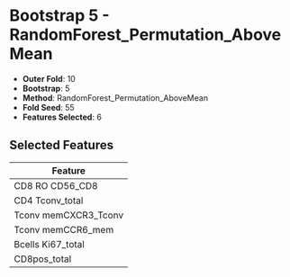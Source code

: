 # Bootstrap 5 - RandomForest_Permutation_AboveMean

- **Outer Fold**: 10
- **Bootstrap**: 5
- **Method**: RandomForest_Permutation_AboveMean
- **Fold Seed**: 55
- **Features Selected**: 6

## Selected Features

| Feature |
|---------|
| CD8 RO CD56_CD8 |
| CD4 Tconv_total |
| Tconv memCXCR3_Tconv |
| Tconv memCCR6_mem |
| Bcells Ki67_total |
| CD8pos_total |
